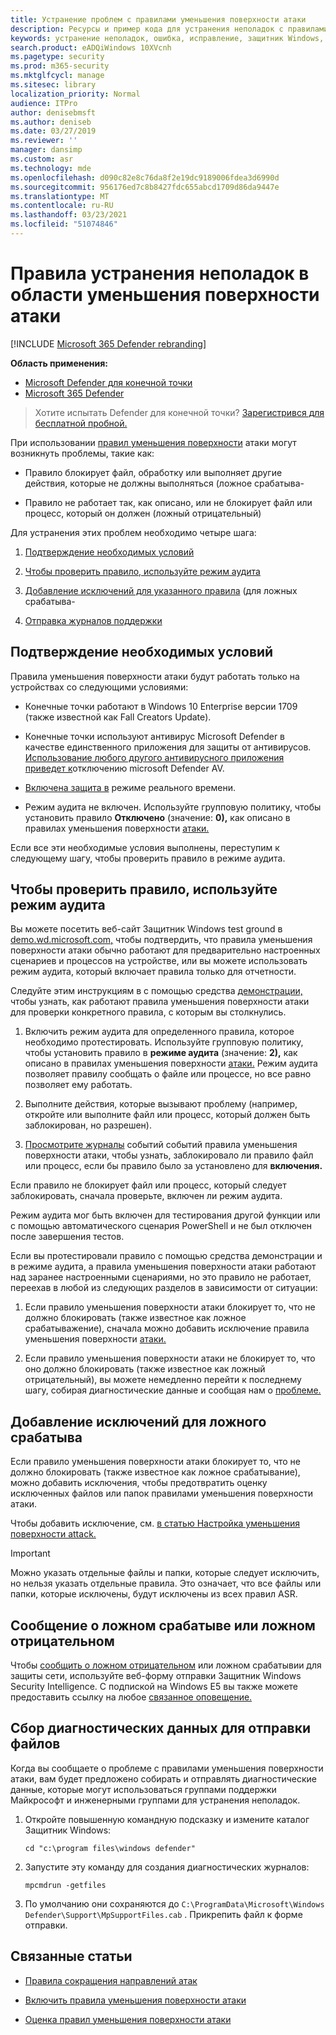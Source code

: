 ```yaml
---
title: Устранение проблем с правилами уменьшения поверхности атаки
description: Ресурсы и пример кода для устранения неполадок с правилами уменьшения поверхности атаки в Microsoft Defender для конечной точки.
keywords: устранение неполадок, ошибка, исправление, защитник Windows, например, asr, правила, бедра, устранение неполадок, аудит, исключение, ложное срабатывательство, нарушение, блокировка, защитник Майкрософт для конечной точки, защита от угроз microsoft defender
search.product: eADQiWindows 10XVcnh
ms.pagetype: security
ms.prod: m365-security
ms.mktglfcycl: manage
ms.sitesec: library
localization_priority: Normal
audience: ITPro
author: denisebmsft
ms.author: deniseb
ms.date: 03/27/2019
ms.reviewer: ''
manager: dansimp
ms.custom: asr
ms.technology: mde
ms.openlocfilehash: d090c82e8c76da8f2e19dc9189006fdea3d6990d
ms.sourcegitcommit: 956176ed7c8b8427fdc655abcd1709d86da9447e
ms.translationtype: MT
ms.contentlocale: ru-RU
ms.lasthandoff: 03/23/2021
ms.locfileid: "51074846"
---
```

# <a name="troubleshoot-attack-surface-reduction-rules"></a>Правила устранения неполадок в области уменьшения поверхности атаки

[!INCLUDE [Microsoft 365 Defender rebranding](../../includes/microsoft-defender.md)]


**Область применения:**
- [Microsoft Defender для конечной точки](https://go.microsoft.com/fwlink/p/?linkid=2146631)
- [Microsoft 365 Defender](https://go.microsoft.com/fwlink/?linkid=2118804)

> Хотите испытать Defender для конечной точки? [Зарегистрився для бесплатной пробной.](https://www.microsoft.com/microsoft-365/windows/microsoft-defender-atp?ocid=docs-wdatp-pullalerts-abovefoldlink) 


При использовании [правил уменьшения поверхности](attack-surface-reduction.md) атаки могут возникнуть проблемы, такие как:

- Правило блокирует файл, обработку или выполняет другие действия, которые не должны выполняться (ложное срабатыва-

- Правило не работает так, как описано, или не блокирует файл или процесс, который он должен (ложный отрицательный)

Для устранения этих проблем необходимо четыре шага:

1. [Подтверждение необходимых условий](#confirm-prerequisites)

2. [Чтобы проверить правило, используйте режим аудита](#use-audit-mode-to-test-the-rule)

3. [Добавление исключений для указанного правила](#add-exclusions-for-a-false-positive) (для ложных срабатыва-

4. [Отправка журналов поддержки](#collect-diagnostic-data-for-file-submissions)

## <a name="confirm-prerequisites"></a>Подтверждение необходимых условий

Правила уменьшения поверхности атаки будут работать только на устройствах со следующими условиями:

- Конечные точки работают в Windows 10 Enterprise версии 1709 (также известной как Fall Creators Update).

- Конечные точки используют антивирус Microsoft Defender в качестве единственного приложения для защиты от антивирусов. [Использование любого другого антивирусного приложения приведет к](https://docs.microsoft.com/windows/security/threat-protection/microsoft-defender-antivirus/microsoft-defender-antivirus-compatibility)отключению microsoft Defender AV.

- [Включена защита в](https://docs.microsoft.com/windows/security/threat-protection/microsoft-defender-antivirus/configure-real-time-protection-microsoft-defender-antivirus) режиме реального времени.

- Режим аудита не включен. Используйте групповую политику, чтобы установить правило **Отключено** (значение: **0),** как описано в правилах уменьшения поверхности [атаки.](enable-attack-surface-reduction.md)

Если все эти необходимые условия выполнены, переступим к следующему шагу, чтобы проверить правило в режиме аудита.

## <a name="use-audit-mode-to-test-the-rule"></a>Чтобы проверить правило, используйте режим аудита

Вы можете посетить веб-сайт Защитник Windows test ground в [demo.wd.microsoft.com,](https://demo.wd.microsoft.com?ocid=cx-wddocs-testground) чтобы подтвердить, что правила уменьшения поверхности атаки обычно работают для предварительно настроенных сценариев и процессов на устройстве, или вы можете использовать режим аудита, который включает правила только для отчетности.

Следуйте этим инструкциям в с помощью средства [демонстрации,](evaluate-attack-surface-reduction.md) чтобы узнать, как работают правила уменьшения поверхности атаки для проверки конкретного правила, с которым вы столкнулись.

1. Включить режим аудита для определенного правила, которое необходимо протестировать. Используйте групповую политику, чтобы установить правило в **режиме аудита** (значение: **2),** как описано в правилах уменьшения поверхности [атаки.](enable-attack-surface-reduction.md) Режим аудита позволяет правилу сообщать о файле или процессе, но все равно позволяет ему работать.

2. Выполните действия, которые вызывают проблему (например, откройте или выполните файл или процесс, который должен быть заблокирован, но разрешен).

3. [Просмотрите журналы](attack-surface-reduction.md) событий событий правила уменьшения поверхности атаки, чтобы узнать, заблокировало ли правило файл или процесс, если бы правило было за установлено для **включения.**

Если правило не блокирует файл или процесс, который следует заблокировать, сначала проверьте, включен ли режим аудита.

Режим аудита мог быть включен для тестирования другой функции или с помощью автоматического сценария PowerShell и не был отключен после завершения тестов.

Если вы протестировали правило с помощью средства демонстрации и в режиме аудита, а правила уменьшения поверхности атаки работают над заранее настроенными сценариями, но это правило не работает, переехав в любой из следующих разделов в зависимости от ситуации:

1. Если правило уменьшения поверхности атаки блокирует то, что не должно блокировать (также известное как ложное срабатыважение), сначала можно добавить исключение правила уменьшения поверхности [атаки.](#add-exclusions-for-a-false-positive)

2. Если правило уменьшения поверхности атаки не блокирует то, что оно должно блокировать (также известное как ложный отрицательный), вы можете немедленно перейти к последнему шагу, собирая диагностические данные и сообщая нам о [проблеме.](#collect-diagnostic-data-for-file-submissions)

## <a name="add-exclusions-for-a-false-positive"></a>Добавление исключений для ложного срабатыва

Если правило уменьшения поверхности атаки блокирует то, что не должно блокировать (также известное как ложное срабатывание), можно добавить исключения, чтобы предотвратить оценку исключенных файлов или папок правилами уменьшения поверхности атаки.

Чтобы добавить исключение, см. [в статью Настройка уменьшения поверхности attack.](customize-attack-surface-reduction.md)

>[!IMPORTANT]
>Можно указать отдельные файлы и папки, которые следует исключить, но нельзя указать отдельные правила.
>Это означает, что все файлы или папки, которые исключены, будут исключены из всех правил ASR.

## <a name="report-a-false-positive-or-false-negative"></a>Сообщение о ложном срабатыве или ложном отрицательном

Чтобы [сообщить о ложном отрицательном](https://www.microsoft.com/wdsi/filesubmission) или ложном срабатывии для защиты сети, используйте веб-форму отправки Защитник Windows Security Intelligence. С подпиской на Windows E5 вы также можете предоставить ссылку на любое [связанное оповещение.](alerts-queue.md)

## <a name="collect-diagnostic-data-for-file-submissions"></a>Сбор диагностических данных для отправки файлов

Когда вы сообщаете о проблеме с правилами уменьшения поверхности атаки, вам будет предложено собирать и отправлять диагностические данные, которые могут использоваться группами поддержки Майкрософт и инженерными группами для устранения неполадок.

1. Откройте повышенную командную подсказку и измените каталог Защитник Windows:

   ```console
   cd "c:\program files\windows defender"
   ```

2. Запустите эту команду для создания диагностических журналов:

   ```console
   mpcmdrun -getfiles
   ```

3. По умолчанию они сохраняются до `C:\ProgramData\Microsoft\Windows Defender\Support\MpSupportFiles.cab` . Прикрепить файл к форме отправки.

## <a name="related-articles"></a>Связанные статьи

- [Правила сокращения направлений атак](attack-surface-reduction.md)

- [Включить правила уменьшения поверхности атаки](enable-attack-surface-reduction.md)

- [Оценка правил уменьшения поверхности атаки](evaluate-attack-surface-reduction.md)
